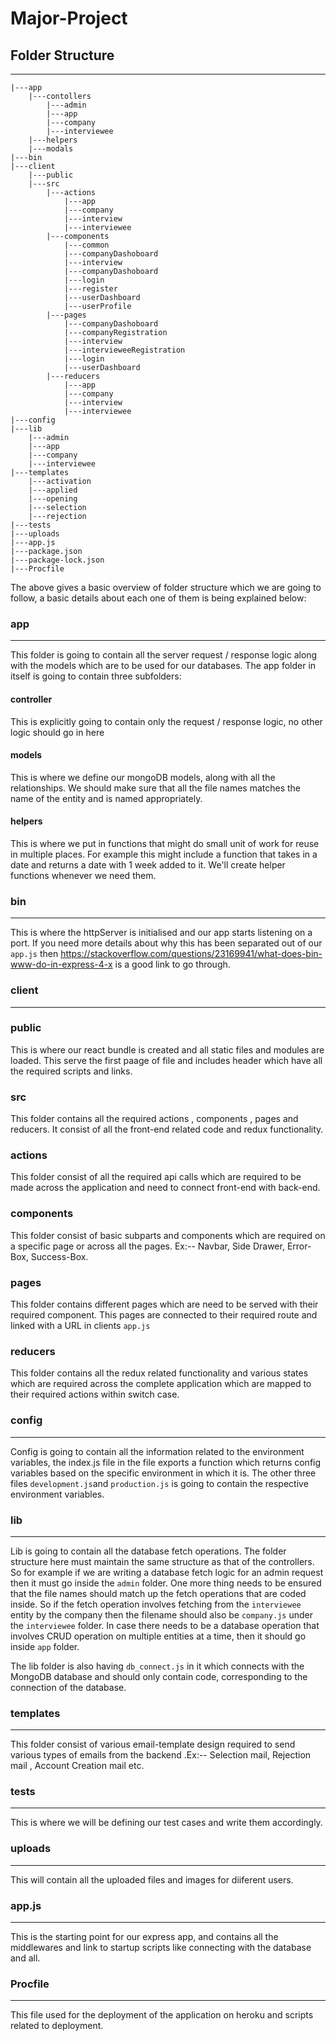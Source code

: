 # Major-Project


## Folder Structure

-------------------------------------------
```
|---app
    |---contollers
        |---admin
        |---app
        |---company
        |---interviewee
    |---helpers
    |---modals  
|---bin
|---client
    |---public
    |---src
        |---actions
            |---app
            |---company
            |---interview
            |---interviewee
        |---components
            |---common
            |---companyDashoboard
            |---interview
            |---companyDashoboard
            |---login
            |---register
            |---userDashboard
            |---userProfile
        |---pages
            |---companyDashoboard
            |---companyRegistration
            |---interview
            |---intervieweeRegistration
            |---login
            |---userDashboard
        |---reducers
            |---app
            |---company
            |---interview
            |---interviewee
|---config
|---lib
    |---admin
    |---app
    |---company
    |---interviewee
|---templates
    |---activation
    |---applied
    |---opening
    |---selection
    |---rejection
|---tests
|---uploads
|---app.js
|---package.json
|---package-lock.json
|---Procfile
```
The above gives a basic overview of folder structure which we are going to follow, a basic details about each one of them is being explained below:

### app
-----------------
This folder is going to contain all the server request / response logic along with the models which are to be used for our databases.
The app folder in itself is going to contain three subfolders:

#### controller
This is explicitly going to contain only the request / response logic, no other logic should go in here

#### models
This is where we define our mongoDB models, along with all the relationships. We should make sure that all the file names matches the name of the entity and is named appropriately.

#### helpers
This is where we put in functions that might do small unit of work for reuse in multiple places. For example this might include a function that takes in a date and returns a date with 1 week added to it. We'll create helper functions whenever we need them.

### bin
-----------------
This is where the httpServer is initialised and our app starts listening on a port. If you need more details about why this has been separated out of our `app.js` then https://stackoverflow.com/questions/23169941/what-does-bin-www-do-in-express-4-x is a good link to go through.

### client
-----------------

### public
This is where our react bundle is created and all static files and modules are loaded. This serve the first paage of file and includes header which have all the required scripts and links.

### src
This folder contains all the required actions , components , pages and reducers. It consist of all the front-end related code and redux functionality.

### actions
This folder consist of all the required api calls which are required to be made across the application and need to connect front-end with back-end.

### components
This folder consist of basic subparts and components which are required on a specific page or across all the pages. Ex:-- Navbar, Side Drawer, Error-Box, Success-Box.

### pages
This folder contains different pages which are need to be served with their required component. This pages are connected to their required route and linked with a URL in  clients `app.js`

### reducers
This folder contains all the redux related functionality and various states which are required across the complete application which are mapped to their required actions within switch case.

### config
-----------------
Config is going to contain all the information related to the environment variables, the index.js file in the file exports a function which returns config variables based on the specific environment in which it is.
The other three files `development.js`and `production.js` is going to contain the respective environment variables.

### lib
------------------
Lib is going to contain all the database fetch operations. The folder structure here must maintain the same structure as that of the controllers. So for example if we are writing a database fetch logic for an admin request then it must go inside the `admin` folder. One more thing needs to be ensured that the file names should match up the fetch operations that are coded inside. 
So if the fetch operation involves fetching from the `interviewee` entity by the company then the filename should also be `company.js` under the `interviewee` folder.
In case there needs to be a database operation that involves CRUD operation on multiple entities at a time, then it should go inside `app` folder.

The lib folder is also having `db_connect.js` in it which connects with the MongoDB database and should only contain code, corresponding to the connection of the database.

### templates
-----------------
This folder consist of various email-template design required to send various types of emails from the backend .Ex:-- Selection mail, Rejection mail , Account Creation mail etc.

### tests
-----------------
This is where we will be defining our test cases and write them accordingly.

### uploads
-----------------
This will contain all the uploaded files and images for diiferent users.

### app.js
-----------------
This is the starting point for our express app, and contains all the middlewares and link to startup scripts like connecting with the database and all.

### Procfile
-----------------
This file  used for the deployment of the application on heroku and scripts related to deployment.




